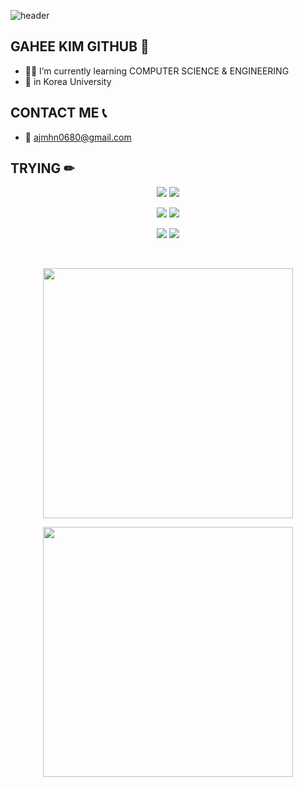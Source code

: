 ![header](https://capsule-render.vercel.app/api?type=wave&color=auto&height=300&section=header&text=WELCOME%20TO%20HEEKGH%20GITHUB&fontSize=50)

## GAHEE KIM GITHUB 👋

- 👩‍💻 I’m currently learning COMPUTER SCIENCE & ENGINEERING
- 🏫 in Korea University

## CONTACT ME 📞
- 📧 ajmhn0680@gmail.com

## TRYING ✏
<p align="center">
    <img src="https://img.shields.io/badge/python-3776AB?style=for-the-badge&logo=python&logoColor=white" />
    <img src="https://img.shields.io/badge/C-A8B9CC?style=flat-square&logo=C&logoColor=white" />
</p>

<p align="center">
    <img src="https://img.shields.io/badge/react-20232a.svg?style=for-the-badge&logo=react&logoColor=61DAFB" />
    <img src="https://img.shields.io/badge/css-1572B6?style=for-the-badge&logo=css3&logoColor=white" />
</p>

<p align="center">
    <img src="https://img.shields.io/badge/github-181717?style=for-the-badge&logo=github&logoColor=white" />
    <img src="https://img.shields.io/badge/git-F05032?style=for-the-badge&logo=git&logoColor=white" />
</p>

<br>

<!-- GitHub Stats & Top Langs -->
<p align="center">
    <img src="https://github-readme-stats.vercel.app/api?username=HEEKGH&show_icons=true&theme=onedark" width="400" />
</p>

<p align="center">
    <img src="https://github-readme-stats.vercel.app/api/top-langs/?username=HEEKGH&layout=compact&theme=onedark" width="400" />
</p>



<!--
[![Solved.ac Profile](http://mazassumnida.wtf/api/generate_badge?boj=ajmhn0680)](https://solved.ac/ajmhn0680)
-->

<!--
**HEEKGH/HEEKGH** is a ✨ _special_ ✨ repository because its `README.md` (this file) appears on your GitHub profile.

Here are some ideas to get you started:

- 🔭 I’m currently working on ...
- 🌱✏ I’m currently learning ...
- 👯 I’m looking to collaborate on ...
- 🤔 I’m looking for help with ...
- 💬 Ask me about ...
- 📫 How to reach me: ...
- 😄 Pronouns: ...
- ⚡ Fun fact: ...
-->
